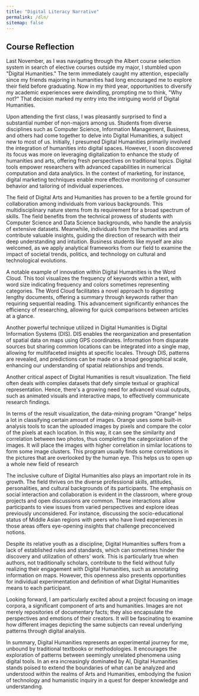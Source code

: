 ```yaml
---
title: "Digital Literacy Narrative"
permalink: /dln/
sitemap: false
---
```


## Course Reflection



Last November, as I was navigating through the Albert course selection system in search of elective courses outside my major, I stumbled upon "Digital Humanities." The term immediately caught my attention, especially since my friends majoring in humanities had long encouraged me to explore their field before graduating. Now in my third year, opportunities to diversify my academic experiences were dwindling, prompting me to think, "Why not?" That decision marked my entry into the intriguing world of Digital Humanities.

Upon attending the first class, I was pleasantly surprised to find a substantial number of non-majors among us. Students from diverse disciplines such as Computer Science, Information Management, Business, and others had come together to delve into Digital Humanities, a subject new to most of us. Initially, I presumed Digital Humanities primarily involved the integration of humanities into digital spaces. However, I soon discovered its focus was more on leveraging digitalization to enhance the study of humanities and arts, offering fresh perspectives on traditional topics. Digital tools empower researchers with advanced capabilities in numerical computation and data analytics. In the context of marketing, for instance, digital marketing techniques enable more effective monitoring of consumer behavior and tailoring of individual experiences.

The field of Digital Arts and Humanities has proven to be a fertile ground for collaboration among individuals from various backgrounds. This multidisciplinary nature stems from its requirement for a broad spectrum of skills. The field benefits from the technical prowess of students with Computer Science and Data Science backgrounds, who handle the analysis of extensive datasets. Meanwhile, individuals from the humanities and arts contribute valuable insights, guiding the direction of research with their deep understanding and intuition. Business students like myself are also welcomed, as we apply analytical frameworks from our field to examine the impact of societal trends, politics, and technology on cultural and technological evolutions.

A notable example of innovation within Digital Humanities is the Word Cloud. This tool visualizes the frequency of keywords within a text, with word size indicating frequency and colors sometimes representing categories. The Word Cloud facilitates a novel approach to digesting lengthy documents, offering a summary through keywords rather than requiring sequential reading. This advancement significantly enhances the efficiency of researching, allowing for quick comparisons between articles at a glance.

Another powerful technique utilized in Digital Humanities is Digital Information Systems (DIS). DIS enables the reorganization and presentation of spatial data on maps using GPS coordinates. Information from disparate sources but sharing common locations can be integrated into a single map, allowing for multifaceted insights at specific locales. Through DIS, patterns are revealed, and predictions can be made on a broad geographical scale, enhancing our understanding of spatial relationships and trends.

Another critical aspect of Digital Humanities is result visualization. The field often deals with complex datasets that defy simple textual or graphical representation. Hence, there's a growing need for advanced visual outputs, such as animated visuals and interactive maps, to effectively communicate research findings.

In terms of the result visualization, the data-mining program "Orange" helps a lot in classifying certain amount of images. Orange uses some built-in analysis tools to scan the uploaded images by pixels and compare the color of the pixels at each location. In this way, it can see the similarity and correlation between two photos, thus completing the categorization of the images. It will place the images with higher correlation in similar locations to form some image clusters. This program usually finds some correlations in the pictures that are overlooked by the human eye. This helps us to open up a whole new field of research

The inclusive culture of Digital Humanities also plays an important role in its growth. The field thrives on the diverse professional skills, attitudes, personalities, and cultural backgrounds of its participants. The emphasis on social interaction and collaboration is evident in the classroom, where group projects and open discussions are common. These interactions allow participants to view issues from varied perspectives and explore ideas previously unconsidered. For instance, discussing the socio-educational status of Middle Asian regions with peers who have lived experiences in those areas offers eye-opening insights that challenge preconceived notions.

Despite its relative youth as a discipline, Digital Humanities suffers from a lack of established rules and standards, which can sometimes hinder the discovery and utilization of others' work. This is particularly true when authors, not traditionally scholars, contribute to the field without fully realizing their engagement with Digital Humanities, such as annotating information on maps. However, this openness also presents opportunities for individual experimentation and definition of what Digital Humanities means to each participant.

Looking forward, I am particularly excited about a project focusing on image corpora, a significant component of arts and humanities. Images are not merely repositories of documentary facts; they also encapsulate the perspectives and emotions of their creators. It will be fascinating to examine how different images depicting the same subjects can reveal underlying patterns through digital analysis.

In summary, Digital Humanities represents an experimental journey for me, unbound by traditional textbooks or methodologies. It encourages the exploration of patterns between seemingly unrelated phenomena using digital tools. In an era increasingly dominated by AI, Digital Humanities stands poised to extend the boundaries of what can be analyzed and understood within the realms of Arts and Humanities, embodying the fusion of technology and humanistic inquiry in a quest for deeper knowledge and understanding.
